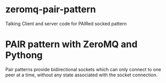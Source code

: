# zeromq-pair-pattern
Talking Client and server code for PAIRed socked pattern

<h1>PAIR pattern with ZeroMQ and Pythong</h1>
<p>Pair patterns provide bidirectional sockets which can only connect to one peer at a time, without any state associated with the socket connection.</p>


